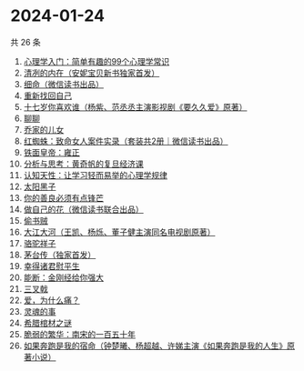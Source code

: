 # 2024-01-24

共 26 条

<!-- BEGIN WEREAD -->
<!-- 最后更新时间 2024-01-24 13:06:48 +0800 -->
1. [心理学入门：简单有趣的99个心理学常识](https://weread.qq.com/web/bookDetail/00b325b07159faf200b5d05)
1. [清冽的内在（安妮宝贝新书独家首发）](https://weread.qq.com/web/bookDetail/96c321f0813ab8793g017be2)
1. [细命（微信读书出品）](https://weread.qq.com/web/bookDetail/3f0329e0813ab8717g019ce3)
1. [重新找回自己](https://weread.qq.com/web/bookDetail/82832e40813ab8796g010006)
1. [十七岁你喜欢谁（杨紫、范丞丞主演影视剧《要久久爱》原著）](https://weread.qq.com/web/bookDetail/d0132810813ab6842g019b74)
1. [聊聊](https://weread.qq.com/web/bookDetail/4d2322a0813ab8607g012cc1)
1. [乔家的儿女](https://weread.qq.com/web/bookDetail/caa3293052d8a2caaec6657)
1. [红蜘蛛：致命女人案件实录（套装共2册｜微信读书出品）](https://weread.qq.com/web/bookDetail/ce4323c0813ab876ag014930)
1. [铁面皇帝：雍正](https://weread.qq.com/web/bookDetail/8e232990813ab814bg019349)
1. [分析与思考：黄奇帆的复旦经济课](https://weread.qq.com/web/bookDetail/6d432b40720edac86d477b1)
1. [认知天性：让学习轻而易举的心理学规律](https://weread.qq.com/web/bookDetail/8a23249071691b8b8a28da3)
1. [太阳黑子](https://weread.qq.com/web/bookDetail/f2532560554075f25770994)
1. [你的善良必须有点锋芒](https://weread.qq.com/web/bookDetail/c33326605d17a3c33dbe697)
1. [做自己的花（微信读书联合出品）](https://weread.qq.com/web/bookDetail/6d532fa0813ab8562g019bca)
1. [偷书贼](https://weread.qq.com/web/bookDetail/45732970813ab6ff5g017766)
1. [大江大河（王凯、杨烁、董子健主演同名电视剧原著）](https://weread.qq.com/web/bookDetail/92f32a305e03ce92f070017)
1. [骆驼祥子](https://weread.qq.com/web/bookDetail/fd1328207268785dfd1479d)
1. [茅台传（独家首发）](https://weread.qq.com/web/bookDetail/48e329e0813ab875ag0188c9)
1. [幸得诸君慰平生](https://weread.qq.com/web/bookDetail/da9322d0813ab7f8cg016385)
1. [能断：金刚经给你强大](https://weread.qq.com/web/bookDetail/f6a32c5071ede7acf6a4996)
1. [三叉戟](https://weread.qq.com/web/bookDetail/4f7320705dddf94f7bd78b0)
1. [爱，为什么痛？](https://weread.qq.com/web/bookDetail/ea932b90813ab84fbg011d0d)
1. [灵魂的事](https://weread.qq.com/web/bookDetail/f39327e0813ab8671g010560)
1. [希腊棺材之谜](https://weread.qq.com/web/bookDetail/2a632390813ab8730g01886c)
1. [脆弱的繁华：南宋的一百五十年](https://weread.qq.com/web/bookDetail/1c532e90813ab7755g01453b)
1. [如果奔跑是我的宿命（钟楚曦、杨超越、许娣主演《如果奔跑是我的人生》原著小说）](https://weread.qq.com/web/bookDetail/06a32ed07219ac5f06a382b)
<!-- END WEREAD -->